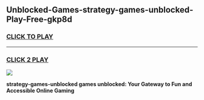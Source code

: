 
## Unblocked-Games-strategy-games-unblocked-Play-Free-gkp8d
<h3>
<a href="https://premium76.site?title=strategy-games-unblocked&ref=23A">CLICK TO PLAY</a></h3>
<hr>

<h3>
<a href="https://premium76.site?title=strategy-games-unblocked&ref=23A">CLICK 2 PLAY</a>
  
</h3>

<a href="https://premium76.site?title=strategy-games-unblocked&ref=23A"><img src="https://clearcache.store/games.png"></a>


**strategy-games-unblocked games unblocked: Your Gateway to Fun and Accessible Online Gaming**
